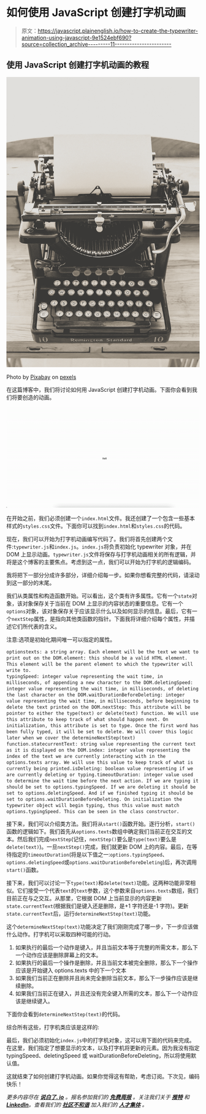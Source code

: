 # 如何使用 JavaScript 创建打字机动画

> 原文：<https://javascript.plainenglish.io/how-to-create-the-typewriter-animation-using-javascript-9e1524ebf690?source=collection_archive---------11----------------------->

## 使用 JavaScript 创建打字机动画的教程

![](img/5b9085f021656e05dea60034530df880.png)

Photo by [Pixabay](https://www.pexels.com/@pixabay/) on [pexels](https://www.pexels.com/photo/black-vintage-typewriter-163084/)

在这篇博客中，我们将讨论如何用 JavaScript 创建打字机动画。下面你会看到我们将要创造的动画。

![](img/8f25c594e79faba3dd88cfde459ed93e.png)

在开始之前，我们必须创建一个`index.html`文件。我还创建了一个包含一些基本样式的`styles.css`文件。下面你可以找到`index.html`和`styles.css`的代码。

现在，我们可以开始为打字机动画编写代码了。我们将首先创建两个文件:`typewriter.js`和`index.js`。`index.js`将负责初始化 typewriter 对象，并在 DOM 上显示动画。`typewriter.js`文件将保存与打字机动画相关的所有逻辑，并将是这个博客的主要焦点。考虑到这一点，我们可以开始为打字机的逻辑编码。

我将把下一部分分成许多部分，详细介绍每一步。如果你想看完整的代码，请滚动到这一部分的末尾。

我们从类属性和构造函数开始。可以看出，这个类有许多属性。它有一个`state`对象，该对象保存关于当前在 DOM 上显示的内容状态的重要信息。它有一个`options`对象，该对象保存关于应该显示什么以及如何显示的信息。最后，它有一个`nextStep`属性，是指向其他类函数的指针。下面我将详细介绍每个属性，并描述它们所代表的含义。

注意:选项是初始化期间唯一可以指定的属性。

```
optionstexts: a string array. Each element will be the text we want to print out on the DOM.element: this should be a valid HTML element. This element will be the parent element to which the typewriter will write to.
typingSpeed: integer value representing the wait time, in milliseconds, of appending a new character to the DOM.deletingSpeed: integer value representing the wait time, in milliseconds, of deleting the last character on the DOM.waitDurationBeforeDeleting: integer value representing the wait time, in milliseconds, before beginning to delete the text printed on the DOM.nextStep: This attribute will be pointer to either the type(text) or delete(text) function. We will use this attribute to keep track of what should happen next. On initialization, this attribute is set to type. Once the first word has been fully typed, it will be set to delete. We will cover this logic later when we cover the determineNextStep(text) function.statecurrentText: string value representing the current text as it is displayed on the DOM.index: integer value representing the index of the text we are currently interacting with in the options.texts array. We will use this value to keep track of what is currently being printed.isDeleting: boolean value representing if we are currently deleting or typing.timeoutDuration: integer value used to determine the wait time before the next action. If we are typing it should be set to options.typingSpeed. If we are deleting it should be set to options.deletingSpeed. And if we finished typing it should be set to options.waitDurationBeforeDeleting. On initialization the typewriter object will begin typing, thus this value must match options.typingSpeed. This can be seen in the class constructor.
```

接下来，我们可以介绍类方法。我们将从`start()`函数开始。逐行分析，`start()`函数的逻辑如下。我们首先从`options.texts`数组中确定我们当前正在交互的文本。然后我们完成`nextStep`(记住，`nextStep()`要么是`type(text)`要么是`delete(text)`)。一旦`nextStep()`完成，我们就更新 DOM 上的内容。最后，在等待指定的`timeoutDuration`(将是以下值之一:`options.typingSpeed`、`options.deletingSpeed`或`options.waitDurationBeforeDeleting`)后，再次调用`start()`函数。

接下来，我们可以讨论一下`type(text)`和`delete(text)`功能。这两种功能非常相似。它们接受一个代表`text`的`text`参数，这个参数来自`options.texts`数组，我们目前正在与之交互。从那里，它根据 DOM 上当前显示的内容更新`state.currentText`(根据我们是键入还是删除，是+1 字符还是-1 字符)。更新`state.currentText`后，运行`determineNextStep(text)`功能。

这个`determineNextStep(text)`功能决定了我们刚刚完成了哪一步，下一步应该做什么动作。打字机可以采取四种可能的行动。

1.  如果执行的最后一个动作是键入，并且当前文本等于完整的所需文本，那么下一个动作应该是删除屏幕上的文本。
2.  如果执行的最后一个操作是删除，并且当前文本被完全删除，那么下一个操作应该是开始键入 options.texts 中的下一个文本
3.  如果我们当前正在删除并且尚未完全删除当前文本，那么下一步操作应该是继续删除。
4.  如果我们当前正在键入，并且还没有完全键入所需的文本，那么下一个动作应该是继续键入。

下面你会看到`determineNextStep(text)`的代码。

综合所有这些，打字机类应该是这样的:

最后，我们必须初始化`index.js`中的打字机对象，这可以用下面的代码来完成。在这里，我们指定了想要显示的文本，以及打字机将更新的元素。因为我没有指定 typingSpeed、deletingSpeed 或 waitDurationBeforeDeleting，所以将使用默认值。

这就结束了如何创建打字机动画。如果你觉得这有帮助，考虑订阅。下次见，编码快乐！

*更多内容尽在* [***说白了. io***](https://plainenglish.io/) *。报名参加我们的* [***免费周报***](http://newsletter.plainenglish.io/) *。关注我们关于* [***推特***](https://twitter.com/inPlainEngHQ) *和*[***LinkedIn***](https://www.linkedin.com/company/inplainenglish/)*。查看我们的* [***社区不和谐***](https://discord.gg/GtDtUAvyhW) *加入我们的* [***人才集体***](https://inplainenglish.pallet.com/talent/welcome) *。*